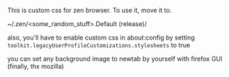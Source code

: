 This is custom css for zen browser. To use it, move it to. 

~/.zen/<some_random_stuff>.Default (release)/

also, you'll have to enable custom css in about:config by setting 
`toolkit.legacyUserProfileCustomizations.stylesheets` to true

you can set any background image to newtab by yourself with firefox GUI (finally, thx mozilla)

